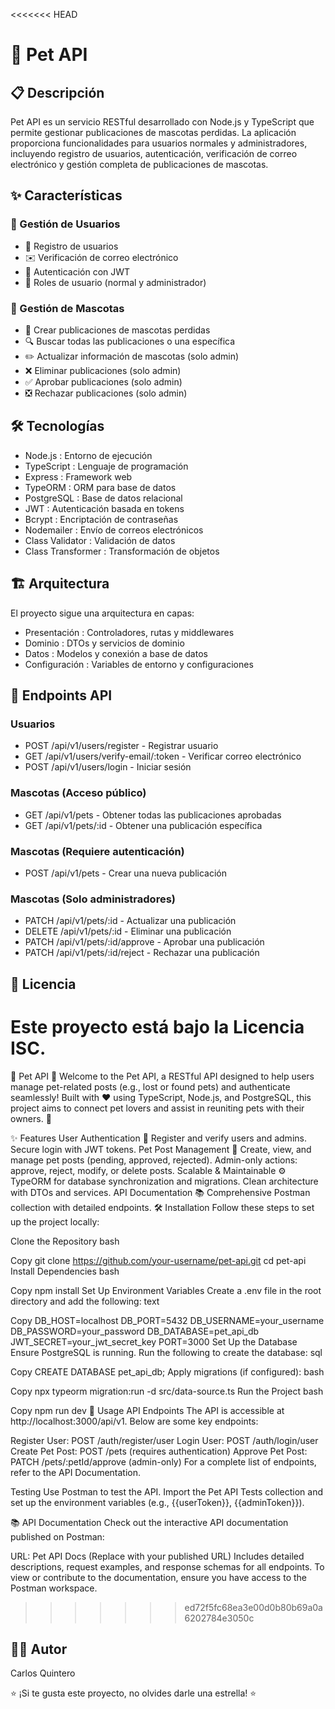 <<<<<<< HEAD
# 🐾 Pet API
## 📋 Descripción
Pet API es un servicio RESTful desarrollado con Node.js y TypeScript que permite gestionar publicaciones de mascotas perdidas. La aplicación proporciona funcionalidades para usuarios normales y administradores, incluyendo registro de usuarios, autenticación, verificación de correo electrónico y gestión completa de publicaciones de mascotas.

## ✨ Características
### 👤 Gestión de Usuarios
- 📝 Registro de usuarios
- ✉️ Verificación de correo electrónico
- 🔐 Autenticación con JWT
- 👑 Roles de usuario (normal y administrador)
### 🐶 Gestión de Mascotas
- 📌 Crear publicaciones de mascotas perdidas
- 🔍 Buscar todas las publicaciones o una específica
- ✏️ Actualizar información de mascotas (solo admin)
- ❌ Eliminar publicaciones (solo admin)
- ✅ Aprobar publicaciones (solo admin)
- ❎ Rechazar publicaciones (solo admin)
## 🛠️ Tecnologías
- Node.js : Entorno de ejecución
- TypeScript : Lenguaje de programación
- Express : Framework web
- TypeORM : ORM para base de datos
- PostgreSQL : Base de datos relacional
- JWT : Autenticación basada en tokens
- Bcrypt : Encriptación de contraseñas
- Nodemailer : Envío de correos electrónicos
- Class Validator : Validación de datos
- Class Transformer : Transformación de objetos
## 🏗️ Arquitectura
El proyecto sigue una arquitectura en capas:

- Presentación : Controladores, rutas y middlewares
- Dominio : DTOs y servicios de dominio
- Datos : Modelos y conexión a base de datos
- Configuración : Variables de entorno y configuraciones

## 📝 Endpoints API
### Usuarios
- POST /api/v1/users/register - Registrar usuario
- GET /api/v1/users/verify-email/:token - Verificar correo electrónico
- POST /api/v1/users/login - Iniciar sesión
### Mascotas (Acceso público)
- GET /api/v1/pets - Obtener todas las publicaciones aprobadas
- GET /api/v1/pets/:id - Obtener una publicación específica
### Mascotas (Requiere autenticación)
- POST /api/v1/pets - Crear una nueva publicación
### Mascotas (Solo administradores)
- PATCH /api/v1/pets/:id - Actualizar una publicación
- DELETE /api/v1/pets/:id - Eliminar una publicación
- PATCH /api/v1/pets/:id/approve - Aprobar una publicación
- PATCH /api/v1/pets/:id/reject - Rechazar una publicación
## 📄 Licencia
Este proyecto está bajo la Licencia ISC.
=======
🐾 Pet API 📖
Welcome to the Pet API, a RESTful API designed to help users manage pet-related posts (e.g., lost or found pets) and authenticate seamlessly! Built with ❤️ using TypeScript, Node.js, and PostgreSQL, this project aims to connect pet lovers and assist in reuniting pets with their owners. 🚀

✨ Features
User Authentication 🔑
Register and verify users and admins.
Secure login with JWT tokens.
Pet Post Management 🐶
Create, view, and manage pet posts (pending, approved, rejected).
Admin-only actions: approve, reject, modify, or delete posts.
Scalable & Maintainable ⚙️
TypeORM for database synchronization and migrations.
Clean architecture with DTOs and services.
API Documentation 📚
Comprehensive Postman collection with detailed endpoints.
🛠️ Installation
Follow these steps to set up the project locally:

Clone the Repository
bash

Copy
git clone https://github.com/your-username/pet-api.git
cd pet-api
Install Dependencies
bash

Copy
npm install
Set Up Environment Variables
Create a .env file in the root directory and add the following:
text

Copy
DB_HOST=localhost
DB_PORT=5432
DB_USERNAME=your_username
DB_PASSWORD=your_password
DB_DATABASE=pet_api_db
JWT_SECRET=your_jwt_secret_key
PORT=3000
Set Up the Database
Ensure PostgreSQL is running.
Run the following to create the database:
sql

Copy
CREATE DATABASE pet_api_db;
Apply migrations (if configured):
bash

Copy
npx typeorm migration:run -d src/data-source.ts
Run the Project
bash

Copy
npm run dev
🚀 Usage
API Endpoints
The API is accessible at http://localhost:3000/api/v1. Below are some key endpoints:

Register User: POST /auth/register/user
Login User: POST /auth/login/user
Create Pet Post: POST /pets (requires authentication)
Approve Pet Post: PATCH /pets/:petId/approve (admin-only)
For a complete list of endpoints, refer to the API Documentation.

Testing
Use Postman to test the API. Import the Pet API Tests collection and set up the environment variables (e.g., {{userToken}}, {{adminToken}}).

📚 API Documentation
Check out the interactive API documentation published on Postman:

URL: Pet API Docs (Replace with your published URL)
Includes detailed descriptions, request examples, and response schemas for all endpoints.
To view or contribute to the documentation, ensure you have access to the Postman workspace.
>>>>>>> ed72f5fc68ea3e00d0b80b69a0a6202784e3050c

## 👨‍💻 Autor
Carlos Quintero

⭐️ ¡Si te gusta este proyecto, no olvides darle una estrella! ⭐️
